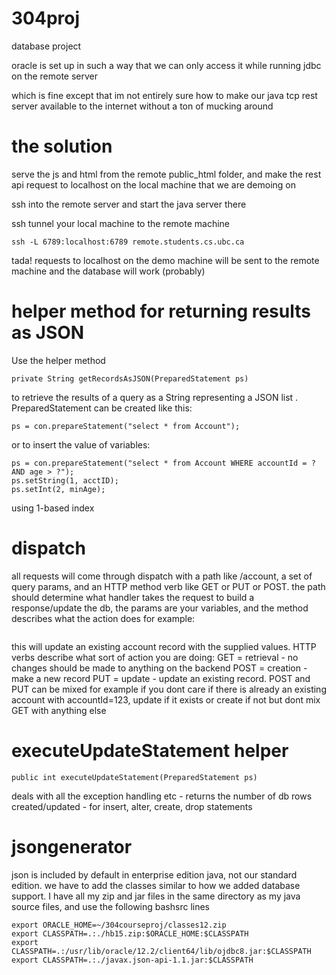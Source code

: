 # 304proj
database project

oracle is set up in such a way that we can only access it while running jdbc on the remote server

which is fine except that im not entirely sure how to make our java tcp rest server available to the internet
without a ton of mucking around

# the solution

serve the js and html from the remote public_html folder, and make the rest api request to localhost on the
local machine that we are demoing on

ssh into the remote server and start the java server there

ssh tunnel your local machine to the remote machine
```
ssh -L 6789:localhost:6789 remote.students.cs.ubc.ca
```
tada! requests to localhost on the demo machine will be sent to the remote machine and the database will work (probably)

# helper method for returning results as JSON 

Use the helper method  
``` 
private String getRecordsAsJSON(PreparedStatement ps) 
```
to retrieve the results of a query as a String representing a JSON list . PreparedStatement can be created like this:
```
ps = con.prepareStatement("select * from Account");
```
or to insert the value of variables:
```
ps = con.prepareStatement("select * from Account WHERE accountId = ? AND age > ?");
ps.setString(1, acctID);
ps.setInt(2, minAge);
```
using 1-based index

# dispatch

all requests will come through dispatch with a path like /account, a set of query params, and an HTTP method verb like GET or PUT or POST. the path should determine what handler takes the request to build a response/update the db, the params are your variables, and the method describes what the action does for example:
``` http://localhost:6789/account/?accountId=123&name=will&email=will@example.com&postalCode=V9M3Z3 method = 'PUT'
```
this will update an existing account record with the supplied values. HTTP verbs describe what sort of action you are doing:
GET = retrieval - no changes should be made to anything on the backend
POST = creation - make a new record
PUT = update - update an existing record.
POST and PUT can be mixed for example if you dont care if there is already an existing account with accountId=123, update if it exists or create if not
but dont mix GET with anything else


# executeUpdateStatement helper
```
public int executeUpdateStatement(PreparedStatement ps)
```
deals with all the exception handling etc - returns the number of db rows created/updated - for insert, alter, create, drop statements

# jsongenerator
json is included by default in enterprise edition java, not our standard edition. we have to add the classes similar to how we added database support. I have all my zip and jar files in the same directory as my java source files, and use the following  bashsrc lines
```
export ORACLE_HOME=~/304courseproj/classes12.zip 
export CLASSPATH=.:./hb15.zip:$ORACLE_HOME:$CLASSPATH
export CLASSPATH=.:/usr/lib/oracle/12.2/client64/lib/ojdbc8.jar:$CLASSPATH
export CLASSPATH=.:./javax.json-api-1.1.jar:$CLASSPATH
```
